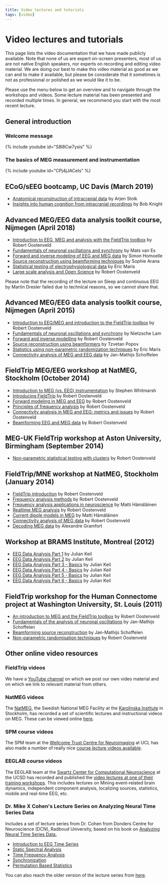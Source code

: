 ```yaml
---
title: Video lectures and tutorials
tags: [video]
---
```


# Video lectures and tutorials

This page lists the video documentation that we have made publicly available. Note that none of us are expert on-screen presenters, most of us are not native English speakers, nor experts on recording and editing video material. We are doing our best to make this video material as good as we can and to make it available, but please be considerate that it sometimes is not as professional or polished as we would like it to be.

Please use the menu below to get an overview and to navigate through the workshops and videos. Some lecture material has been presented and recorded multiple times. In general, we recommend you start with the most recent lecture.

## General introduction

### Welcome message

{% include youtube id="S8l8Cw7ysis" %}

### The basics of MEG measurement and instrumentation

{% include youtube id="CPj4jJACeIs" %}

## ECoG/sEEG bootcamp, UC Davis (March 2019)

- [Anatomical reconstruction of intracranial data](https://youtu.be/NdIqUSPPAeM) by Arjen Stolk
- [Insights into human cognition from intracranial recordings](https://youtu.be/3SN9kR9s58o) by Bob Knight

## Advanced MEG/EEG data analysis toolkit course, Nijmegen (April 2018)

- [Introduction to EEG, MEG and analysis with the FieldTrip toolbox](https://www.youtube.com/watch?v=7B4rDZYwQLM) by Robert Oostenveld
- [Fundamentals of neuronal oscillations and synchrony](https://www.youtube.com/watch?v=dHTuzMsjVJA) by Mats van Es
- [Forward and inverse modeling of EEG and MEG data](https://www.youtube.com/watch?v=3Q8HLHNieuI) by Simon Homoelle
- [Source reconstruction using beamforming techniques](https://www.youtube.com/watch?v=pE0WAKd_Ve4) by Sophie Arana
- [Statistical testing of electrophysiological data](https://www.youtube.com/watch?v=y-HCeOva33w) by Eric Maris
- [Large scale analysis and Open Science](https://www.youtube.com/watch?v=4kkDZum2UaE) by Robert Oostenveld

Please note that the recording of the lecture on Sleep and continuous EEG by Martin Dresler failed due to technical reasons, so we cannot share that.

## Advanced MEG/EEG data analysis toolkit course, Nijmegen (April 2015)

- [Introduction to EEG/MEG and introduction to the FieldTrip toolbox](https://www.youtube.com/watch?v=eUVL_twWNdk) by Robert Oostenveld
- [Fundamentals of neuronal oscillations and synchrony](https://www.youtube.com/watch?v=vwPpSglPJTE) by Nietzsche Lam
- [Forward and inverse modelling](https://www.youtube.com/watch?v=86f5_x9SVQQ) by Robert Oostenveld
- [Source reconstruction using beamformers](https://www.youtube.com/watch?v=Ez72OFjSABs) by Tzvetan Popov
- [Statistics using non-parametric randomization techniques](https://www.youtube.com/watch?v=x0hR-VsHZj8) by Eric Maris
- [Connectivity analysis of MEG and EEG data](https://www.youtube.com/watch?v=ZBwh0Vm4fh4) by Jan-Mathijs Schoffelen

## FieldTrip MEG/EEG workshop at NatMEG, Stockholm (October 2014)

- [Introduction to MEG (vs. EEG) instrumentation](https://www.youtube.com/watch?v=15Qs4fuPpes) by Stephen Whitmarsh
- [Introducing FieldTrip](https://www.youtube.com/watch?v=zOxCqcYmIfA) by Robert Oostenveld
- [Forward modeling in MEG and EEG](https://www.youtube.com/watch?v=4pVaY6f25w0) by Robert Oostenveld
- [Principles of frequency analysis](https://www.youtube.com/watch?v=QLvsa1r1Voc) by Robert Oostenveld
- [Connectivity analysis in MEG and EEG: metrics and issues](https://www.youtube.com/watch?v=-RpQklxbCsg) by Robert Oostenveld
- [Beamforming EEG and MEG data](https://www.youtube.com/watch?v=7eS11DtbIPw) by Robert Oostenveld

## MEG-UK FieldTrip workshop at Aston University, Birmingham (September 2014)

- [Non-parametric statistical testing with clusters](https://www.youtube.com/watch?v=vOSfabsDUNg) by Robert Oostenveld

## FieldTrip/MNE workshop at NatMEG, Stockholm (January 2014)

- [FieldTrip introduction](https://www.youtube.com/watch?v=I1lQumrWFKs) by Robert Oostenveld
- [Frequency analysis methods](https://www.youtube.com/watch?v=6EIBh5lHNSc) by Robert Oostenveld
- [Frequency analysis applications in neuroscience](https://www.youtube.com/watch?v=7R5SmoG8pD0) by Matti Hämäläinen
- [Realtime MEG analysis](https://www.youtube.com/watch?v=nLaOcMMvcNI) by Robert Oostenveld
- [Current dipole models in MEG](https://www.youtube.com/watch?v=pFdCWsqPEFg) by Matti Hämäläinen
- [Connectivity analysis of MEG data](https://www.youtube.com/watch?v=LKrxdrntWcQ) by Robert Oostenveld
- [Decoding MEG data](https://www.youtube.com/watch?v=f3yrVfVtCUE) by Alexandre Gramfort

## Workshop at BRAMS Institute, Montreal (2012)

- [EEG Data Analysis Part 1](http://vimeo.com/43116694) by Julian Keil
- [EEG Data Analysis Part 2](http://vimeo.com/43120640) by Julian Keil
- [EEG Data Analysis Part 3 - Basics](http://vimeo.com/45658196) by Julian Keil
- [EEG Data Analysis Part 4 - Basics](http://vimeo.com/46230253) by Julian Keil
- [EEG Data Analysis Part 5 - Basics](http://vimeo.com/46444290) by Julian Keil
- [EEG Data Analysis Part 6 - Basics](http://vimeo.com/45902548) by Julian Keil

## FieldTrip workshop for the Human Connectome project at Washington University, St. Louis (2011)

- [An introduction to MEG and the FieldTrip toolbox](http://vimeo.com/21604990) by Robert Oostenveld
- [Fundamentals of the analysis of neuronal oscillations](http://vimeo.com/21701689) by Jan-Mathijs Schoffelen
- [Beamforming source reconstruction](http://vimeo.com/21717754) by Jan-Mathijs Schoffelen
- [Non-parametric randomisation techniques](http://vimeo.com/21724687) by Robert Oostenveld

## Other online video resources

### FieldTrip videos

We have a [YouTube channel](https://www.youtube.com/fieldtriptoolbox) on which we post our own video material and on which we link to relevant material from others.

### NatMEG videos

The [NatMEG](https://www.natmeg.se), the Swedish National MEG Facility at the [Karolinska Institute](http://www.ki.se) in Stockholm, has recorded a set of scientific lectures and instructional videos on MEG. These can be viewed online [here](http://natmeg.se/learnaboutmeg/meglectures/index.html).

### SPM course videos

The SPM team at the [Wellcome Trust Centre for Neuroimaging](http://www.fil.ion.ucl.ac.uk) at UCL has also made a number of really nice [course lecture videos available](http://www.fil.ion.ucl.ac.uk/spm/course/video/).

### EEGLAB course videos

The EEGLAB team at the [Swartz Center for Computational Neuroscience](https://sccn.ucsd.edu) at the UCSD has recorded and published the [video lectures at one of their training workshops](http://thesciencenetwork.org/programs/12th-eeglab-workshop). This includes lectures on Mining event-related brain dynamics, independent component analysis, localizing sources, statistics, mobile and real-time EEG, etc.

### Dr. Mike X Cohen's Lecture Series on Analyzing Neural Time Series Data

Includes a set of lecture series from Dr. Cohen from Donders Centre for Neuroscience (DCN), Radboud University, based on his book on [Analyzing Neural Time Series Data.](https://mitpress.mit.edu/books/analyzing-neural-time-series-data)

* [Introduction to EEG Time Series](https://www.youtube.com/watch?v=ukjuFUghieg&list=PLn0OLiymPak0t1moK3sn4Sl1seXlEOPHT)
* [Static Spectral Analysis](https://www.youtube.com/watch?v=fYtVHhk3xJ0&list=PLn0OLiymPak2jxGCbWrcgmXUtt9Lbjj_A)
* [Time Frequency Analysis](https://www.youtube.com/watch?v=7ahrcB5HL0k&list=PLn0OLiymPak2BYu--bR0ADNBJsC4kuRWs)
* [Synchronization](https://www.youtube.com/watch?v=ardi0hO6lOU&list=PLn0OLiymPak1wp4wMQ7tbYrtyFUatMVJs)
* [Permutation Based Statistics](https://www.youtube.com/watch?v=7W11BOlM02I&list=PLn0OLiymPak1Ch2ce47MqwpIw0x3m6iZ7)

You can also reach the older version of the lecture series from [here](https://www.youtube.com/channel/UCUR_LsXk7IYyueSnXcNextQ/playlists?view=50&sort=dd&shelf_id=2).
